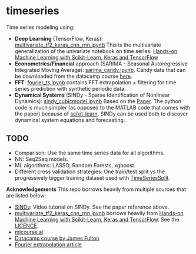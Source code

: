 # timeseries

Time series modeling using:
 - **Deep Learning** (TensorFlow, Keras): [multivariate_tf2_keras_cnn_rnn.ipynb](multivariate_tf2_keras_cnn_rnn.ipynb) 
 This is the multivariate generalization of the univariate notebook on time series:
[Hands-on Machine Learning with Scikit-Learn, Keras and TensorFlow](https://github.com/ageron/handson-ml2/blob/master/15_processing_sequences_using_rnns_and_cnns.ipynb)
 - **Econometrics/Financial** approach (SARIMA - Seasonal Autoregressive Integrated Moving Average): [sarima_candy.ipynb](sarima_candy.ipynb). Candy data that can be downloaded from the datacamp course [here](https://www.datacamp.com/courses/forecasting-using-arima-models-in-python). 
 - **FFT**: [fourier_ts.ipynb](fourier_ts.ipynb) contains FFT extrapolation + filtering for time series prediction with synthetic periodic data.
 - **Dynamical Systems** (SINDy - Sparse Identification of Nonlinear Dynamics): [sindy_cubicmodel.ipynb](sindy_cubicmodel.ipynb) Based on the [Paper](https://www.pnas.org/content/113/15/3932). The python code is much simpler (as opposed to the MATLAB code that comes with the paper) because of [scikit-learn](https://github.com/scikit-learn/scikit-learn). SINDy can be used both to discover dynamical system equations and forecasting.

## TODO
 - Comparison: Use the same time series data for all algorithms.
 - NN: Seq2Seq models.
 - ML algorithms: LASSO, Random Forests, xgboost.
 - Different cross validation strategies: One train/test split vs the progressively bigger training dataset used with [TimeSeriesSplit](https://scikit-learn.org/stable/modules/generated/sklearn.model_selection.TimeSeriesSplit.html).

**Acknowledgements**
This repo borrows heavily from multiple sources that are listed below:
 - [SINDy](https://www.youtube.com/watch?v=gSCa78TIldg&t=1114s): Video tutorial on SINDy. See the paper reference above.
 - [multivariate_tf2_keras_cnn_rnn.ipynb](multivariate_tf2_keras_cnn_rnn.ipynb) borrows heavily from [Hands-on Machine Learning with Scikit-Learn, Keras and TensorFlow](https://github.com/ageron/handson-ml2/blob/master/15_processing_sequences_using_rnns_and_cnns.ipynb). See the [LICENCE](https://github.com/ageron/handson-ml2/blob/master/LICENSE).
 - [mlcourse.ai](https://mlcourse.ai/articles/topic9-part1-time-series/)
 - [Datacamp course by James Fulton](https://www.datacamp.com/courses/forecasting-using-arima-models-in-python)
 - [Fourier extrapolation article](https://www.kdnuggets.com/2016/11/combining-different-methods-create-advanced-time-series-prediction.html)
 
